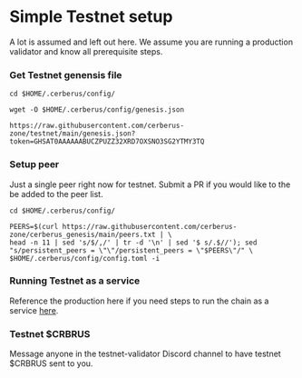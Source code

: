 # Simple Testnet setup

A lot is assumed and left out here. We assume you are running a production validator and know all prerequisite steps.

### Get Testnet genensis file

```
cd $HOME/.cerberus/config/

wget -O $HOME/.cerberus/config/genesis.json

https://raw.githubusercontent.com/cerberus-zone/testnet/main/genesis.json?token=GHSAT0AAAAAABUCZPUZZ32XRD7OXSNO3SG2YTMY3TQ
```

### Setup peer

Just a single peer right now for testnet. Submit a PR if you would like to the be added to the peer list.

```
cd $HOME/.cerberus/config/

PEERS=$(curl https://raw.githubusercontent.com/cerberus-zone/cerberus_genesis/main/peers.txt | \
head -n 11 | sed 's/$/,/' | tr -d '\n' | sed '$ s/.$//'); sed "s/persistent_peers = \"\"/persistent_peers = \"$PEERS\"/" \
$HOME/.cerberus/config/config.toml -i
```

### Running Testnet as a service

Reference the production here if you need steps to run the chain as a service <a href="https://www.cerberus.zone/running-a-validator.html#running-cerberus-as-a-service-systemd" target="_blank">here</a>.

### Testnet $CRBRUS

Message anyone in the testnet-validator Discord channel to have testnet $CRBRUS sent to you.
